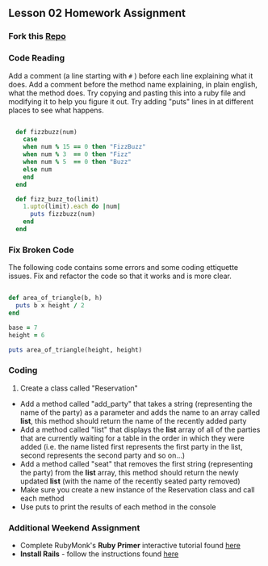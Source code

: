 ## Lesson 02 Homework Assignment


### Fork this [Repo](https://github.com/BE101KG/lesson-02-homework)
### Code Reading

Add a comment (a line starting with `#` ) before each line explaining what it does. Add a comment before the method name explaining, in plain english, what the method does. Try copying and pasting this into a ruby file and modifying it to help you figure it out. Try adding "puts" lines in at different places to see what happens.


```ruby

  def fizzbuzz(num)
    case
    when num % 15 == 0 then "FizzBuzz"
    when num % 3  == 0 then "Fizz"
    when num % 5  == 0 then "Buzz"
    else num
    end
  end

  def fizz_buzz_to(limit)
    1.upto(limit).each do |num|
      puts fizzbuzz(num)
    end
  end

```

### Fix Broken Code

The following code contains some errors and some coding ettiquette issues. Fix and refactor the code so that it works and is more clear.

```ruby

def area_of_triangle(b, h)
  puts b x height / 2
end

base = 7
height = 6

puts area_of_triangle(height, height)

```

### Coding

1. Create a class called "Reservation"
  - Add a method called "add_party" that takes a string (representing the name of the party) as a parameter and adds the name to an array called **list**, this method should return the name of the recently added party
  -  Add a method called "list" that displays the **list** array of all of the parties that are currently waiting for a table in the order in which they were added (i.e. the name listed first represents the first party in the list, second represents the second party and so on...)
  - Add a method called "seat" that removes the first string (representing the party) from the **list** array, this method should return the newly updated **list** (with the name of the recently seated party removed)
  - Make sure you create a new instance of the Reservation class and call each method
  - Use puts to print the results of each method in the console


### Additional Weekend Assignment

- Complete RubyMonk's **Ruby Primer** interactive tutorial found [here](https://rubymonk.com/learning/books/1-ruby-primer)
- **Install Rails** - follow the instructions found [here](http://installrails.com/)

